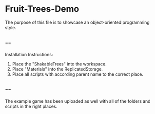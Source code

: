 # Fruit-Trees-Demo

The purpose of this file is to showcase an object-oriented programming style.

--
--

Installation Instructions:

  1. Place the "ShakableTrees" into the workspace.
  2. Place "Materials" into the ReplicatedStorage.
  3. Place all scripts with according parent name to the correct place.

--
--

The example game has been uploaded as well
with all of the folders and scripts in the right places.
